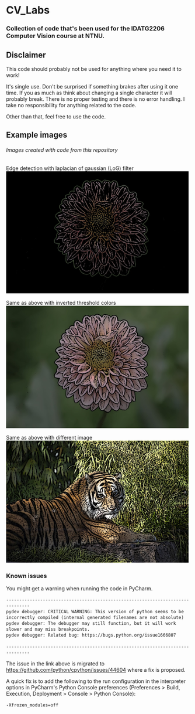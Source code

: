 # CV_Labs

### Collection of code that's been used for the IDATG2206 Computer Vision course at NTNU.

## Disclaimer

This code should probably not be used for anything where you need it to work!

It's single use. Don't be surprised if something brakes after using it one time. If you as much as think about changing
a single character it will probably break. There is no proper testing and there is no error handling. I take no
responsibility for anything related to the code.

Other than that, feel free to use the code.

## Example images

###### Images created with code from this repository

Edge detection with laplacian of gaussian (LoG) filter
<img src="output_img/LoG_ksz=9_color.jpg" width="500" alt="Flower">

Same as above with inverted threshold colors
<img src="output_img/LoG_ksz=9_color_inv.jpg" width="500" alt="Flower_inv">

Same as above with different image
<img src="output_img/Tiger_LoG_ksz=9_color_inv.jpg" width="500" alt="Tiger">





### Known issues

You might get a warning when running the code in PyCharm.

```
-------------------------------------------------------------------------------
pydev debugger: CRITICAL WARNING: This version of python seems to be incorrectly compiled (internal generated filenames are not absolute)
pydev debugger: The debugger may still function, but it will work slower and may miss breakpoints.
pydev debugger: Related bug: https://bugs.python.org/issue1666807

-------------------------------------------------------------------------------
```
The issue in the link above is migrated to https://github.com/python/cpython/issues/44604 where a fix is proposed.

A quick fix is to add the following to the run configuration in the interpreter options in PyCharm's Python Console
preferences (Preferences > Build, Execution, Deployment > Console > Python Console):

```
-Xfrozen_modules=off
```

